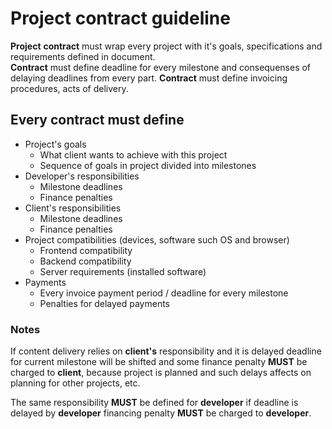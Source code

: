 # Project contract guideline 

__Project__ __contract__ must wrap every project with it's goals, specifications and requirements defined in document.  
__Contract__ must define deadline for every milestone and consequenses of delaying deadlines from every part.
__Contract__ must define invoicing procedures, acts of delivery.


## Every contract must define
* Project's goals
	* What client wants to achieve with this project
	* Sequence of goals in project divided into milestones
* Developer's responsibilities
	* Milestone deadlines
	* Finance penalties
* Client's responsibilities
	* Milestone deadlines
	* Finance penalties
* Project compatibilities (devices, software such OS and browser)
	* Frontend compatibility
	* Backend compatibility
	* Server requirements (installed software)
* Payments
	* Every invoice payment period / deadline for every milestone
	* Penalties for delayed payments

	
### Notes
If content delivery relies on __client's__ responsibility and it is delayed deadline for current milestone will be shifted and some finance penalty __MUST__ be charged to __client__, because project is planned and such delays affects on planning for other projects, etc.   

The same responsibility __MUST__ be defined for __developer__ if deadline is delayed by __developer__ financing penalty __MUST__ be charged to __developer__.
